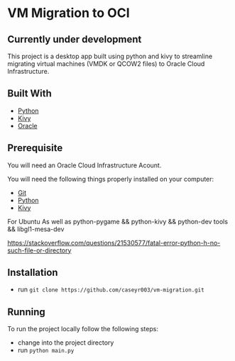 # VM Migration to OCI

## Currently under development

This project is a desktop app built using python and kivy to streamline migrating
virtual machines (VMDK or QCOW2 files) to Oracle Cloud Infrastructure.

## Built With

* [Python](https://www.python.org/)
* [Kivy](https://kivy.org/)
* [Oracle]()

## Prerequisite

You will need an Oracle Cloud Infrastructure Acount.

You will need the following things properly installed on your computer:

* [Git](http://git-scm.com/)
* [Python](https://www.python.org/)
* [Kivy](https://kivy.org/)


For Ubuntu 
As well as python-pygame && python-kivy && python-dev tools && libgl1-mesa-dev

https://stackoverflow.com/questions/21530577/fatal-error-python-h-no-such-file-or-directory

## Installation

* run `git clone https://github.com/caseyr003/vm-migration.git`

## Running

To run the project locally follow the following steps:

* change into the project directory
* run `python main.py`
